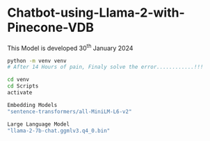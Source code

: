 # Chatbot-using-Llama-2-with-Pinecone-VDB
This Model is developed 30<sup>th</sup> January 2024
```bash
python -m venv venv
# After 14 Hours of pain, Finaly solve the error............!!!
```

```bash
cd venv
cd Scripts
activate
```
```bash
Embedding Models
"sentence-transformers/all-MiniLM-L6-v2"
```

```bash
Large Language Model
"llama-2-7b-chat.ggmlv3.q4_0.bin"
```